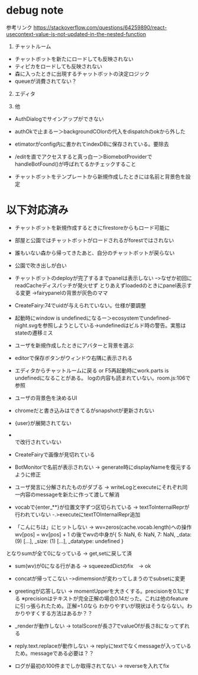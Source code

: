 debug note
==============

参考リンク
https://stackoverflow.com/questions/64259890/react-usecontext-value-is-not-updated-in-the-nested-function

1. チャットルーム

* チャットボットを新たにロードしても反映されない
* ティピカをロードしても反映されない
* 森に入ったときに出現するチャットボットの決定ロジック
* queueが消費されてない？


2. エディタ



3. 他

* AuthDialogでサインアップができない
* authOkで止まるー＞backgroundCOlorの代入をdispatchのokから外した

* etimatorがconfig内に書かれてindexDBに保存されている。要除去
* /editを直でアクセスすると真っ白ー＞BiomebotProviderでhandleBotFound()が呼ばれてるかチェックすること
* チャットボットをテンプレートから新規作成したときには名前と背景色を設定


# 以下対応済み
* チャットボットを新規作成するときにfirestoreからもロード可能に
* 部屋と公園ではチャットボットがロードされるがforestではされない
* 誰もいない森から帰ってきたあと、自分のチャットボットが戻らない
* 公園で吹き出しが白い
* チャットボットのdeployが完了するまでpanelは表示しない
ｰ>なぜか初回にreadCacheディスパッチが発火せず
とりあえずloadedのときにpanel表示する変更
->fairypanelの背景が灰色のママ
* CreateFairy:74でuidが与えられていない。仕様が要調整
* 起動時にwindow is undefinedになるー＞ecosystemでundefined-night.svgを参照しようとしている->undefinedはビルド時の警告。実態はstateの遷移ミス
* ユーザを新規作成したときにアバターと背景を選ぶ
* editorで保存ボタンがウィンドウ右隅に表示される
* エディタからチャットルームに戻る or F5再起動時にwork.parts is undefinedになることがある。
logの内容も読まれていない。room.js:106で参照 
* ユーザの背景色を決めるUI
* chromeだと書き込みはできてるがsnapshotが更新されない
* {user}が展開されてない

* <br>で改行されていない
* CreateFairyで画像が見切れている

* BotMonitorで名前が表示されない
-> generate時にdisplayNameを復元するように修正

* ユーザ発言に分解されたものがダブる
-> writeLogとexecuteにそれぞれ同一内容のmessageを新たに作って渡して解消

* vocabで{enter_**}が位置文字ずつ区切られている
-> textToInternalReprが行われていない
-.>executeにtextTOInternalRepr追加

* 「こんにちは」にヒットしない
-> wv=zeros(cache.vocab.length)への操作
   wv[pos] = wv[pos] + 1
   の後でwvの中身が{ 5: NaN, 6: NaN, 7: NaN, _data: (9) […], _size: (1) […], _datatype: undefined }

となりsumが全て0になっている -> get,setに戻して済

* sum(wv)が0になる行がある
-> squeezedDictのfix　-> ok

* concatが帰ってこない
ｰ>dimemsionが変わってしまうのでsubsetに変更


* greetingが応答しない
-> momentUpperを大きくする。precisionを0.1にする
※precisionはテキストが完全正解の場合0.14だった。これは他のfeatureに引っ張られたため。正解=1.0なら
わかりやすいが現状はそうならない。わかりやすくする方法はあるか？？

* _renderが動作しない
-> totalScoreが長さ7でvalueOfが長さ8になってずれる

* reply.text.replaceが動作しない
-> replyにtextでなくmessageが入っているため。messageである必要は？？

* ログが最初の100件までしか取得されてない
-> reverseを入れてfix


